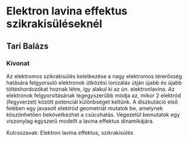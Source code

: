 # Elektron lavina effektus szikrakisüléseknél
## Tari Balázs
### Kivonat

Az elektromos szikrakisülés keletkezése a nagy elektromos térerősség hatására felgyorsuló elektronok ütközési ionizálás útján újabb és újabb töltéshordozókat hoznak létre, így alakul ki az ún. elektronlavina. Az elektronok felgyorsításának legegyszerűbb módja az, mikor 2 elektród (fegyverzet) között potenciál különbséget keltünk. A diszkutáció első felében egy javasolt elektród geometriát mutatok be, amelynek köszönhetően bekövetkezhet a csúcshatás. Végezetül bemutatok egy viszonylag egyszerű modellt a lavina effektus dinamikájára.

Kulcsszavak: Elektron lavina effektus, szikrakisülés